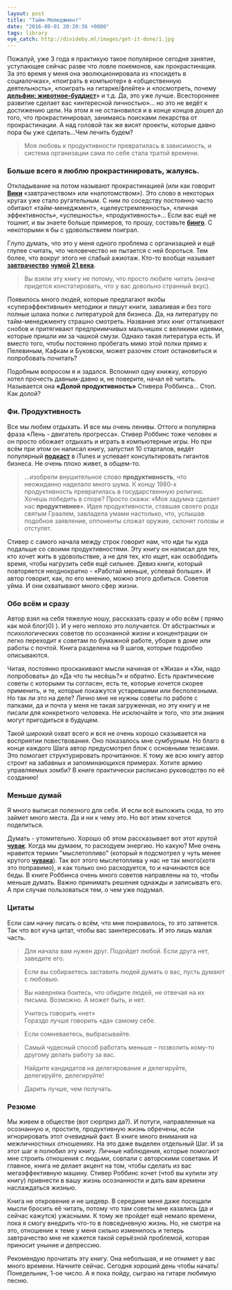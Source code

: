 ```yaml
---
layout: post
title: "Тайм-Memеджмент"
date: "2016-08-01 20:20:36 +0800"
tags: library
eye_catch: http://divideby.ml/images/get-it-done/1.jpg
---
```


Пожалуй, уже 3 года я практикую такое популярное сегодня занятие, уступающее сейчас разве что ловле покемонов, как прокрастинация. За это время у меня она эволюционировала из «посидеть в социалочках», «поиграть в компьютер» в «общественную деятельность», «поиграть на гитарке/флейте» и «посмотреть, почему **[дельфин: животное-буддист](https://www.youtube.com/watch?v=sHROHvxfLyM)**» и т.д. Да, это уже лучше. Всестороннее развитие сделает вас «интересной личностью»... но это не ведёт к достижению цели. На этом я не остановился и в конце концов дошел до того, что прокрастинировал, занимаясь поисками лекарства от прокрастинации. А над головой так же висят проекты, которые давно пора бы уже сделать...Чем лечить будем?

> Моя любовь к продуктивности превратилась в зависимость, и система организации сама по себе стала тратой времени.

<!--more-->

### Больше всего я люблю прокрастинировать, жалуясь.

Откладывание на потом называют прокрастинацией (или как говорит **[Вики](https://ru.wikipedia.org/wiki/Прокрастинация#.D0.A0.D1.83.D1.81.D0.B8.D1.84.D0.B8.D0.BA.D0.B0.D1.86.D0.B8.D1.8F_.D1.82.D0.B5.D1.80.D0.BC.D0.B8.D0.BD.D0.B0)** «завтрачеством» или «напотомством»). Это слово в некоторых кругах уже стало ругательным. С ним по соседству постоянно часто обитают «тайм-менеджмент», «целеустремленность», «личная эффективность», «успешность», «продуктивность»... Если вас ещё не тошнит, и вы знаете больше примеров, то прошу, составьте **[бинго](http://bullshit-bingo.ru)**. С некоторыми я бы с удовольствием поиграл.

Глупо думать, что это у меня одного проблема с организацией и ещё глупее считать, что человечество не пытается с ней бороться. Тем более, что вокруг этого не слабый ажиотаж. Кто-то вообще называет **[завтрачество](http://stelazin.livejournal.com/108533.html)** **[чумой](http://2015.codefest.ru/lecture/1023)** **[21 века](https://daily.afisha.ru/archive/gorod/archive/prokrastinaziya/)**. 

> Вы взяли эту книгу не потому, что просто любите читать (иначе придется констатировать, что у вас довольно странный вкус).

Появилось много людей, которые предлагают якобы «суперэффективные» методики и пишут книги, заваливая и без того полные шлака полки с литературой для бизнеса. Да, на литературу по тайм-менеджменту страшно смотреть. Названия этих книг отталкивают снобов и притягивают предприимчивых мальчишек с великими идеями, которые пришли им за чашкой смузи. Однако такая литература есть. И вместо того, чтобы постоянно пробегать мимо этой полки прямо к Пелевиным, Кафкам и Буковски, может разочек стоит остановиться и попробовать почитать?

Подобным вопросом я и задался. Вспомнил одну книжку, которую хотел прочесть давным-давно и, не поверите, начал её читать. Называется она **«Долой продуктивность»** Стивера Роббинса... Стоп. Как долой? 

### Фи. Продуктивность

Все мы любим отдыхать. И все мы очень ленивы. Оттого и популярна фраза «Лень - двигатель прогресса». Стивер Роббинс тоже человек и он просто обожает отдыхать и играть в компьютерные игры. Но при всём при этом он написал книгу, запустил 10 стартапов, ведёт популярный **[подкаст](https://itunes.apple.com/us/podcast/get-it-done-guys-quick-dirty/id268557178?mt=2)** в iTunes и успевает консультировать гигантов бизнеса. Не очень плохо живет, в общем-то.

>...изобрели внушительное слово **продуктивность**, что неожиданно наделало много шума. К концу 1980-х продуктивность превратилась в государственную религию. Хочешь победить в споре? Просто скажи: «Моя задумка сделает нас **продуктивнее**». Идея продуктивности, ставшая своего рода святым Граалем, завладела умами настолько, что, услышав подобное заявление, оппоненты сложат оружие, склонят головы и отступят.

Стивер с самого начала между строк говорит нам, что иди ты куда подальше со своими продуктивностями. Эту книгу он написал для тех, кто хочет жить в удовольствие, а не для тех, кто ищет, как освободить время, чтобы нагрузить себя ещё сильнее. Девиз книги, который повторяется неоднократно - «Работай меньше, успевай больше». И автор говорит, как, по его мнению, можно этого добиться. Советов уйма. И они охватывают много сфер жизни.

### Обо всём и сразу

Автор взял на себя тяжелую ношу, рассказать сразу и обо всём ( прямо как мой блог)0) ). И у него неплохо это получается. От абстрактных и психологических советов по осознанной жизни и концентрации он легко переходит к советам по бумажной работе, уборке в доме или работы с почтой. Книга разделена на 9 шагов, которые подробно описываются.

Читая, постоянно проскакивают мысли начиная от «Жиза» и «Хм, надо попробовать» до «Да что ты несёшь?» и обратно. Есть практические советы с которыми ты согласен, есть те, которые хочется скорее применить, и те, которые покажутся устаревшими или бесполезными. Но так ли это на деле? Лично мне не нужны советы по работе с папками, да и почта у меня не такая загруженная, но эту книгу и не писали для конкретного человека. Не исключайте и того, что эти знания могут пригодиться в будущем.

Такой широкий охват всего и вся не очень хорошо сказывается на восприятии повествования. Оно показалось мне сумбурным. Но благо в конце каждого Шага автор предусмотрел блок с основными тезисами. Это помогает структурировать прочитанное. К тому же всю книгу автор строит на забавных и запоминающихся примерах. Хотите армию управляемых зомби? В книге практически расписано руководство по её созданию!

### Меньше думай

Я много выписал полезного для себя. И если всё выложить сюда, то это займет много места. Да и ни к чему это. Но вот этим хочется поделиться.

Думать - утомительно. Хорошо об этом рассказывает вот этот крутой **[чувак](https://ru.wikipedia.org/wiki/Канеман,_Даниел)**. Когда мы думаем, то расходуем энергию. Но какую? Мне очень нравится термин "мыслетопливо" (который я подсмотрел у чуть менее крутого **[чувака](http://cartmendum.livejournal.com)**). Так вот этого мыслетоплива у нас не так много(хотя это поправимо), и как только оно расходуется, то и начинаются все беды. В книге Роббинса очень много советов направлены на то, чтобы меньше думать. Важно принимать решения однажды и записывать его. А при случае пользоваться тем, о чем уже подумал.

### Цитаты

Если сам начну писать о всём, что мне понравилось, то это затянется. Так что вот куча цитат, чтобы вас заинтересовать. И это лишь малая часть.

> Для начала вам нужен друг. Подойдет любой. Если друга нет, заведите его.

> Если вы собираетесь заставить людей думать о вас, пусть думают с любовью.

> Вы наверняка боитесь, что обидите людей, не отвечая на их письма. Возможно. А может быть, и нет.

> Учитесь говорить «нет»
><br>Гораздо лучше говорить «да» самому себе.

> Если сомневаетесь, выбрасывайте.

> Самый чудесный способ работать меньше – позволить кому-то другому делать работу за вас.

> Найдите кандидатов на делегирование и делегируйте, делегируйте, делегируйте!

> Дарить лучше, чем получать.

### Резюме

Мы живем в обществе (вот сюрприз да?). И потуги, направленные на осознанную и, простите, продуктивную жизнь обречены, если игнорировать этот очевидный факт. В книге много внимания на межличностных отношениях. На это даже выделен отдельный Шаг. И за этот шаг я полюбил эту книгу. Личные наблюдения, которые помогают мне строить отношения с людьми, совпали с авторскими советами. И главное, книга не делает акцент на том, чтобы сделать из вас мегаэффективную машину. Стивер Роббинс хочет (чтоб вы купили эту книгу) привнести в вашу жизнь осознанности и дать вам времени наслаждаться жизнью.

Книга не откровение и не шедевр. В середине меня даже посещали мысли бросить её читать, потому что там советы мне казались (да и сейчас кажутся) ужасными. К тому же пройдет ещё немало времени, пока я смогу внедрить что-то в повседневную жизнь. Но, не смотря на это, отношение к теме у меня сильно изменилось и теперь завтрачество мне не кажется такой серьёзной проблемой, которая приносит уныние и депрессию.

Рекомендую прочитать эту книгу. Она небольшая, и не отнимет у вас много времени. Начните сейчас. Сегодня хороший день чтобы начать! Понедельник, 1-ое число. А я пока пойду, сыграю на гитаре любимую песню.
